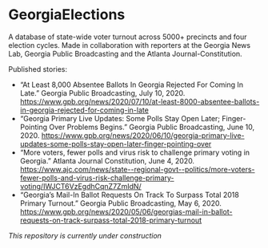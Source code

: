 # GeorgiaElections

A database of state-wide voter turnout across 5000+ precincts and four election cycles. Made in collaboration with reporters at the Georgia News Lab, Georgia Public Broadcasting and the Atlanta Journal-Constitution.

Published stories:
* “At Least 8,000 Absentee Ballots In Georgia Rejected For Coming In Late.” Georgia Public Broadcasting, July 10, 2020. https://www.gpb.org/news/2020/07/10/at-least-8000-absentee-ballots-in-georgia-rejected-for-coming-in-late
* “Georgia Primary Live Updates: Some Polls Stay Open Later; Finger-Pointing Over Problems Begins.” Georgia Public Broadcasting, June 10, 2020. https://www.gpb.org/news/2020/06/10/georgia-primary-live-updates-some-polls-stay-open-later-finger-pointing-over
* “More voters, fewer polls and virus risk to challenge primary voting in Georgia.” Atlanta Journal Constitution, June 4, 2020. https://www.ajc.com/news/state--regional-govt--politics/more-voters-fewer-polls-and-virus-risk-challenge-primary-voting/IWJCT6VzEgdhCqnZ7ZmIdN/
* “Georgia’s Mail-In Ballot Requests On Track To Surpass Total 2018 Primary Turnout.” Georgia Public Broadcasting, May 6, 2020. https://www.gpb.org/news/2020/05/06/georgias-mail-in-ballot-requests-on-track-surpass-total-2018-primary-turnout

*This repository is currently under construction*
